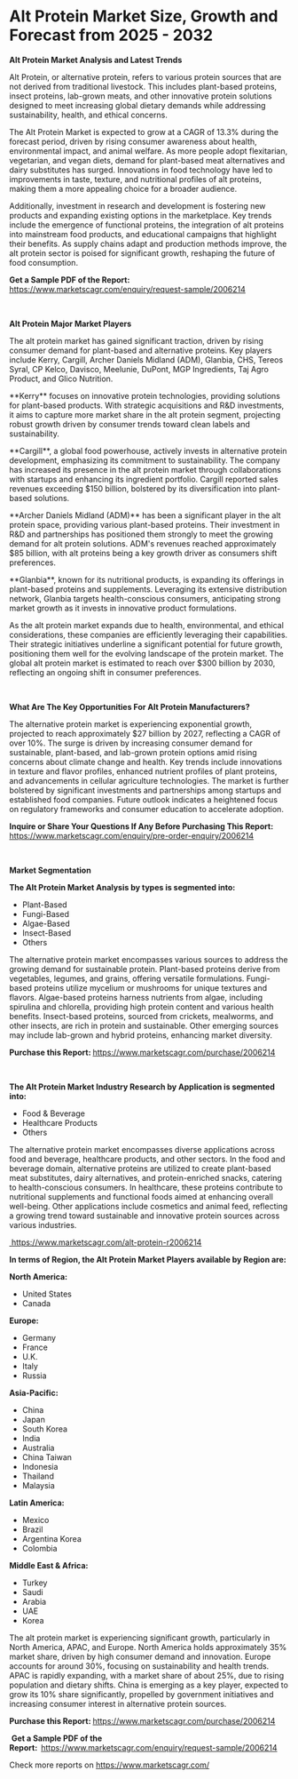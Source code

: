 <p><h1>Alt Protein Market Size, Growth and Forecast from 2025 - 2032</h1></p><p><strong>Alt Protein Market Analysis and Latest Trends</strong></p>
<p><p>Alt Protein, or alternative protein, refers to various protein sources that are not derived from traditional livestock. This includes plant-based proteins, insect proteins, lab-grown meats, and other innovative protein solutions designed to meet increasing global dietary demands while addressing sustainability, health, and ethical concerns. </p><p>The Alt Protein Market is expected to grow at a CAGR of 13.3% during the forecast period, driven by rising consumer awareness about health, environmental impact, and animal welfare. As more people adopt flexitarian, vegetarian, and vegan diets, demand for plant-based meat alternatives and dairy substitutes has surged. Innovations in food technology have led to improvements in taste, texture, and nutritional profiles of alt proteins, making them a more appealing choice for a broader audience.</p><p>Additionally, investment in research and development is fostering new products and expanding existing options in the marketplace. Key trends include the emergence of functional proteins, the integration of alt proteins into mainstream food products, and educational campaigns that highlight their benefits. As supply chains adapt and production methods improve, the alt protein sector is poised for significant growth, reshaping the future of food consumption.</p></p>
<p><strong>Get a Sample PDF of the Report:&nbsp;</strong> <a href="https://www.marketscagr.com/enquiry/request-sample/2006214?utm_campaign=2318&utm_medium=2&utm_source=Github&utm_content=ia&utm_term=14022025&utm_id=alt-protein">https://www.marketscagr.com/enquiry/request-sample/2006214</a></p>
<p>&nbsp;</p>
<p><strong>Alt Protein Major Market Players</strong></p>
<p><p>The alt protein market has gained significant traction, driven by rising consumer demand for plant-based and alternative proteins. Key players include Kerry, Cargill, Archer Daniels Midland (ADM), Glanbia, CHS, Tereos Syral, CP Kelco, Davisco, Meelunie, DuPont, MGP Ingredients, Taj Agro Product, and Glico Nutrition.</p><p>**Kerry** focuses on innovative protein technologies, providing solutions for plant-based products. With strategic acquisitions and R&D investments, it aims to capture more market share in the alt protein segment, projecting robust growth driven by consumer trends toward clean labels and sustainability.</p><p>**Cargill**, a global food powerhouse, actively invests in alternative protein development, emphasizing its commitment to sustainability. The company has increased its presence in the alt protein market through collaborations with startups and enhancing its ingredient portfolio. Cargill reported sales revenues exceeding $150 billion, bolstered by its diversification into plant-based solutions.</p><p>**Archer Daniels Midland (ADM)** has been a significant player in the alt protein space, providing various plant-based proteins. Their investment in R&D and partnerships has positioned them strongly to meet the growing demand for alt protein solutions. ADM's revenues reached approximately $85 billion, with alt proteins being a key growth driver as consumers shift preferences.</p><p>**Glanbia**, known for its nutritional products, is expanding its offerings in plant-based proteins and supplements. Leveraging its extensive distribution network, Glanbia targets health-conscious consumers, anticipating strong market growth as it invests in innovative product formulations.</p><p>As the alt protein market expands due to health, environmental, and ethical considerations, these companies are efficiently leveraging their capabilities. Their strategic initiatives underline a significant potential for future growth, positioning them well for the evolving landscape of the protein market. The global alt protein market is estimated to reach over $300 billion by 2030, reflecting an ongoing shift in consumer preferences.</p></p>
<p>&nbsp;</p>
<p><strong>What Are The Key Opportunities For Alt Protein Manufacturers?</strong></p>
<p><p>The alternative protein market is experiencing exponential growth, projected to reach approximately $27 billion by 2027, reflecting a CAGR of over 10%. The surge is driven by increasing consumer demand for sustainable, plant-based, and lab-grown protein options amid rising concerns about climate change and health. Key trends include innovations in texture and flavor profiles, enhanced nutrient profiles of plant proteins, and advancements in cellular agriculture technologies. The market is further bolstered by significant investments and partnerships among startups and established food companies. Future outlook indicates a heightened focus on regulatory frameworks and consumer education to accelerate adoption.</p></p>
<p><strong>Inquire or Share Your Questions If Any Before Purchasing This Report:</strong> <a href="https://www.marketscagr.com/enquiry/pre-order-enquiry/2006214?utm_campaign=2318&utm_medium=2&utm_source=Github&utm_content=ia&utm_term=14022025&utm_id=alt-protein">https://www.marketscagr.com/enquiry/pre-order-enquiry/2006214</a></p>
<p>&nbsp;</p>
<p><strong>Market Segmentation</strong></p>
<p><strong>The Alt Protein Market Analysis by types is segmented into:</strong></p>
<p><ul><li>Plant-Based</li><li>Fungi-Based</li><li>Algae-Based</li><li>Insect-Based</li><li>Others</li></ul></p>
<p><p>The alternative protein market encompasses various sources to address the growing demand for sustainable protein. Plant-based proteins derive from vegetables, legumes, and grains, offering versatile formulations. Fungi-based proteins utilize mycelium or mushrooms for unique textures and flavors. Algae-based proteins harness nutrients from algae, including spirulina and chlorella, providing high protein content and various health benefits. Insect-based proteins, sourced from crickets, mealworms, and other insects, are rich in protein and sustainable. Other emerging sources may include lab-grown and hybrid proteins, enhancing market diversity.</p></p>
<p><strong>Purchase this Report:&nbsp;</strong><a href="https://www.marketscagr.com/purchase/2006214?utm_campaign=2318&utm_medium=2&utm_source=Github&utm_content=ia&utm_term=14022025&utm_id=alt-protein">https://www.marketscagr.com/purchase/2006214</a></p>
<p>&nbsp;</p>
<p><strong>The Alt Protein Market Industry Research by Application is segmented into:</strong></p>
<p><ul><li>Food & Beverage</li><li>Healthcare Products</li><li>Others</li></ul></p>
<p><p>The alternative protein market encompasses diverse applications across food and beverage, healthcare products, and other sectors. In the food and beverage domain, alternative proteins are utilized to create plant-based meat substitutes, dairy alternatives, and protein-enriched snacks, catering to health-conscious consumers. In healthcare, these proteins contribute to nutritional supplements and functional foods aimed at enhancing overall well-being. Other applications include cosmetics and animal feed, reflecting a growing trend toward sustainable and innovative protein sources across various industries.</p></p>
<p><a href="https://www.marketscagr.com/alt-protein-r2006214?utm_campaign=2318&utm_medium=2&utm_source=Github&utm_content=ia&utm_term=14022025&utm_id=alt-protein">&nbsp;https://www.marketscagr.com/alt-protein-r2006214</a></p>
<p><strong>In terms of Region, the Alt Protein Market Players available by Region are:</strong></p>
<p>
    <p> <strong> North America: </strong>
        <ul>
            <li>United States</li>
            <li>Canada</li>
        </ul>
        </p> 
    <p> <strong> Europe: </strong>
        <ul>
            <li>Germany</li>
            <li>France</li>
            <li>U.K.</li>
            <li>Italy</li>
            <li>Russia</li>
        </ul>
        </p> 
    <p> <strong> Asia-Pacific: </strong>
        <ul>
            <li>China</li>
            <li>Japan</li>
            <li>South Korea</li>
            <li>India</li>
            <li>Australia</li>
            <li>China Taiwan</li>
            <li>Indonesia</li>
            <li>Thailand</li>
            <li>Malaysia</li>
        </ul>
        </p> 
    <p> <strong> Latin America: </strong>
        <ul>
            <li>Mexico</li>
            <li>Brazil</li>
            <li>Argentina Korea</li>
            <li>Colombia</li>
        </ul>
        </p> 
    <p> <strong> Middle East & Africa: </strong>
        <ul>
            <li>Turkey</li>
            <li>Saudi</li>
            <li>Arabia</li>
            <li>UAE</li>
            <li>Korea</li>
        </ul>
    </p>
    </p>
<p><p>The alt protein market is experiencing significant growth, particularly in North America, APAC, and Europe. North America holds approximately 35% market share, driven by high consumer demand and innovation. Europe accounts for around 30%, focusing on sustainability and health trends. APAC is rapidly expanding, with a market share of about 25%, due to rising population and dietary shifts. China is emerging as a key player, expected to grow its 10% share significantly, propelled by government initiatives and increasing consumer interest in alternative protein sources.</p></p>
<p><strong>Purchase this Report: </strong><a href="https://www.marketscagr.com/purchase/2006214?utm_campaign=2318&utm_medium=2&utm_source=Github&utm_content=ia&utm_term=14022025&utm_id=alt-protein">https://www.marketscagr.com/purchase/2006214</a></p>
<p>&nbsp;<strong>Get a Sample PDF of the Report:&nbsp;&nbsp;</strong><a href="https://www.marketscagr.com/enquiry/request-sample/2006214?utm_campaign=2318&utm_medium=2&utm_source=Github&utm_content=ia&utm_term=14022025&utm_id=alt-protein">https://www.marketscagr.com/enquiry/request-sample/2006214</a></p>
<p><strong></strong></p>
<p>Check more reports on <a href="https://www.marketscagr.com/?utm_campaign=2318&utm_medium=2&utm_source=Github&utm_content=ia&utm_term=14022025&utm_id=alt-protein">https://www.marketscagr.com/</a></p>